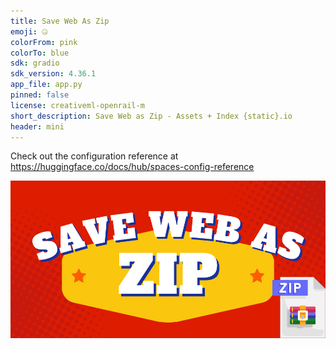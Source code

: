 ```yaml
---
title: Save Web As Zip
emoji: 🤐
colorFrom: pink
colorTo: blue
sdk: gradio
sdk_version: 4.36.1
app_file: app.py
pinned: false
license: creativeml-openrail-m
short_description: Save Web as Zip - Assets + Index {static}.io
header: mini
---
```


Check out the configuration reference at https://huggingface.co/docs/hub/spaces-config-reference

![alt text](assets/29.png)
